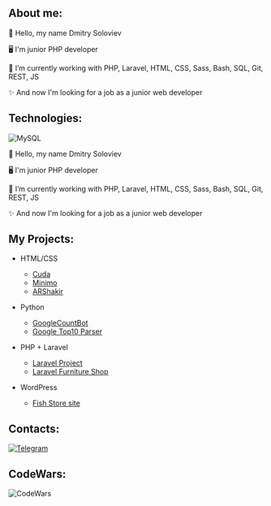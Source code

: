 ## About me:

<p>👋 Hello, my name Dmitry Soloviev</p>
<p>🖥 I'm junior PHP developer</p>
<p>🌱 I’m currently working with PHP, Laravel, HTML, CSS, Sass, Bash, SQL, Git, REST, JS</p>
<p>✨ And now I'm looking for a job as a junior web developer</p>

## Technologies:
![MySQL](https://img.shields.io/badge/mysql-%2300f.svg?style=for-the-badge&logo=mysql&logoColor=white)

<p>👋 Hello, my name Dmitry Soloviev</p>
<p>🖥 I'm junior PHP developer</p>
<p>🌱 I’m currently working with PHP, Laravel, HTML, CSS, Sass, Bash, SQL, Git, REST, JS</p>
<p>✨ And now I'm looking for a job as a junior web developer</p>

## My Projects:
- HTML/CSS
    - [Cuda](https://github.com/dsoloview/Cuda)
    - [Minimo](https://github.com/dsoloview/Minimo)
    - [ARShakir](https://github.com/dsoloview/ARShakir)
- Python
    - [GoogleCountBot](https://github.com/dsoloview/GoogleCountBot)
    - [Google Top10 Parser](https://github.com/dsoloview/Google_Top10_Parser)
- PHP + Laravel
    - [Laravel Project](https://github.com/dsoloview/LaravelProject)
    - [Laravel Furniture Shop](https://github.com/dsoloview/LaravelFurniture)

- WordPress
    - [Fish Store site](https://xn----9sbwctocg6gc.xn--p1ai/)

## Contacts:
[![Telegram](https://badges.aleen42.com/src/telegram.svg)](https://t.me/dsoloview)

## CodeWars:
![CodeWars](https://www.codewars.com/users/dsoloview/badges/large)

